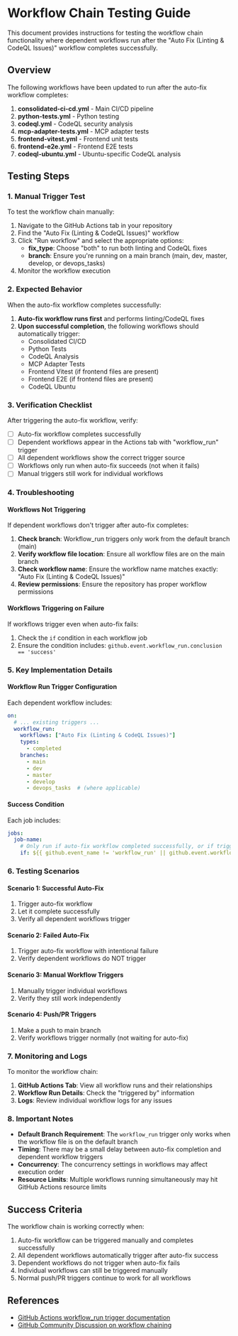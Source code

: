 # Workflow Chain Testing Guide

This document provides instructions for testing the workflow chain functionality where dependent workflows run after the "Auto Fix (Linting & CodeQL Issues)" workflow completes successfully.

## Overview

The following workflows have been updated to run after the auto-fix workflow completes:

1. **consolidated-ci-cd.yml** - Main CI/CD pipeline
2. **python-tests.yml** - Python testing
3. **codeql.yml** - CodeQL security analysis
4. **mcp-adapter-tests.yml** - MCP adapter tests
5. **frontend-vitest.yml** - Frontend unit tests
6. **frontend-e2e.yml** - Frontend E2E tests
7. **codeql-ubuntu.yml** - Ubuntu-specific CodeQL analysis

## Testing Steps

### 1. Manual Trigger Test

To test the workflow chain manually:

1. Navigate to the GitHub Actions tab in your repository
2. Find the "Auto Fix (Linting & CodeQL Issues)" workflow
3. Click "Run workflow" and select the appropriate options:
   - **fix_type**: Choose "both" to run both linting and CodeQL fixes
   - **branch**: Ensure you're running on a main branch (main, dev, master, develop, or devops_tasks)
4. Monitor the workflow execution

### 2. Expected Behavior

When the auto-fix workflow completes successfully:

1. **Auto-fix workflow runs first** and performs linting/CodeQL fixes
2. **Upon successful completion**, the following workflows should automatically trigger:
   - Consolidated CI/CD
   - Python Tests
   - CodeQL Analysis
   - MCP Adapter Tests
   - Frontend Vitest (if frontend files are present)
   - Frontend E2E (if frontend files are present)
   - CodeQL Ubuntu

### 3. Verification Checklist

After triggering the auto-fix workflow, verify:

- [ ] Auto-fix workflow completes successfully
- [ ] Dependent workflows appear in the Actions tab with "workflow_run" trigger
- [ ] All dependent workflows show the correct trigger source
- [ ] Workflows only run when auto-fix succeeds (not when it fails)
- [ ] Manual triggers still work for individual workflows

### 4. Troubleshooting

#### Workflows Not Triggering

If dependent workflows don't trigger after auto-fix completes:

1. **Check branch**: Workflow_run triggers only work from the default branch (main)
2. **Verify workflow file location**: Ensure all workflow files are on the main branch
3. **Check workflow name**: Ensure the workflow name matches exactly: "Auto Fix (Linting & CodeQL Issues)"
4. **Review permissions**: Ensure the repository has proper workflow permissions

#### Workflows Triggering on Failure

If workflows trigger even when auto-fix fails:

1. Check the `if` condition in each workflow job
2. Ensure the condition includes: `github.event.workflow_run.conclusion == 'success'`

### 5. Key Implementation Details

#### Workflow Run Trigger Configuration

Each dependent workflow includes:

```yaml
on:
  # ... existing triggers ...
  workflow_run:
    workflows: ["Auto Fix (Linting & CodeQL Issues)"]
    types:
      - completed
    branches:
      - main
      - dev
      - master
      - develop
      - devops_tasks  # (where applicable)
```

#### Success Condition

Each job includes:

```yaml
jobs:
  job-name:
    # Only run if auto-fix workflow completed successfully, or if triggered by other events
    if: ${{ github.event_name != 'workflow_run' || github.event.workflow_run.conclusion == 'success' }}
```

### 6. Testing Scenarios

#### Scenario 1: Successful Auto-Fix
1. Trigger auto-fix workflow
2. Let it complete successfully
3. Verify all dependent workflows trigger

#### Scenario 2: Failed Auto-Fix
1. Trigger auto-fix workflow with intentional failure
2. Verify dependent workflows do NOT trigger

#### Scenario 3: Manual Workflow Triggers
1. Manually trigger individual workflows
2. Verify they still work independently

#### Scenario 4: Push/PR Triggers
1. Make a push to main branch
2. Verify workflows trigger normally (not waiting for auto-fix)

### 7. Monitoring and Logs

To monitor the workflow chain:

1. **GitHub Actions Tab**: View all workflow runs and their relationships
2. **Workflow Run Details**: Check the "triggered by" information
3. **Logs**: Review individual workflow logs for any issues

### 8. Important Notes

- **Default Branch Requirement**: The `workflow_run` trigger only works when the workflow file is on the default branch
- **Timing**: There may be a small delay between auto-fix completion and dependent workflow triggers
- **Concurrency**: The concurrency settings in workflows may affect execution order
- **Resource Limits**: Multiple workflows running simultaneously may hit GitHub Actions resource limits

## Success Criteria

The workflow chain is working correctly when:

1. Auto-fix workflow can be triggered manually and completes successfully
2. All dependent workflows automatically trigger after auto-fix success
3. Dependent workflows do not trigger when auto-fix fails
4. Individual workflows can still be triggered manually
5. Normal push/PR triggers continue to work for all workflows

## References

- [GitHub Actions workflow_run trigger documentation](https://docs.github.com/en/actions/using-workflows/events-that-trigger-workflows#workflow_run)
- [GitHub Community Discussion on workflow chaining](https://github.com/orgs/community/discussions/66512) 